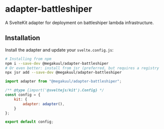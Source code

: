 # adapter-battleshiper

A SvelteKit adapter for deployment on battleshiper lambda infrastructure.


## Installation

Install the adapter and update your `svelte.config.js`:

```bash
# Installing from npm
npm i --save-dev @megakuul/adapter-battleshiper
# Or even better: install from jsr (preferred, but requires a registry redirect in .npmrc or bunfig.toml when not working with deno))
npx jsr add --save-dev @megakuul/adapter-battleshiper
```

```javascript
import adapter from "@megakuul/adapter-battleshiper";

/** @type {import('@sveltejs/kit').Config} */
const config = {
	kit: {
		adapter: adapter(),
	}
};

export default config;
```